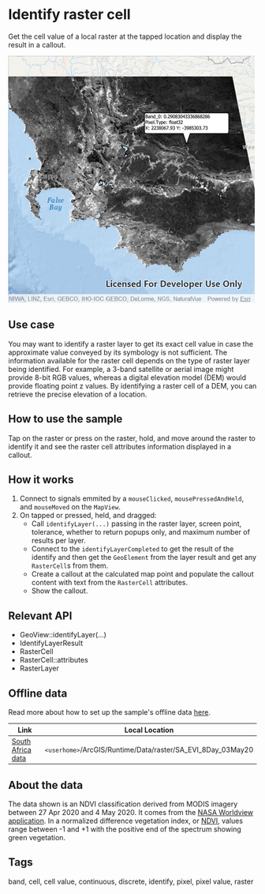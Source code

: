 # Identify raster cell

Get the cell value of a local raster at the tapped location and display the result in a callout.

![](screenshot.png)

## Use case

You may want to identify a raster layer to get its exact cell value in case the approximate value conveyed by its symbology is not sufficient. The information available for the raster cell depends on the type of raster layer being identified. For example, a 3-band satellite or aerial image might provide 8-bit RGB values, whereas a digital elevation model (DEM) would provide floating point z values. By identifying a raster cell of a DEM, you can retrieve the precise elevation of a location.

## How to use the sample

Tap on the raster or press on the raster, hold, and move around the raster to identify it and see the raster cell attributes information displayed in a callout.

## How it works

1. Connect to signals emmited by a `mouseClicked`, `mousePressedAndHeld`, and `mouseMoved` on the `MapView`.
2. On tapped or pressed, held, and dragged:
   * Call `identifyLayer(...)` passing in the raster layer, screen point, tolerance, whether to return popups only, and maximum number of results per layer.
   * Connect to the `identifyLayerCompleted` to get the result of the identify and then get the `GeoElement` from the layer result and get any `RasterCell`s from them.
   * Create a callout at the calculated map point and populate the callout content with text from the `RasterCell` attributes.
   * Show the callout.

## Relevant API
 
* GeoView::identifyLayer(...)
* IdentifyLayerResult
* RasterCell
* RasterCell::attributes
* RasterLayer

## Offline data

Read more about how to set up the sample's offline data [here](http://links.esri.com/ArcGISRuntimeQtSamples).

Link | Local Location
---------|-------|
|[South Africa data](https://arcgisruntime.maps.arcgis.com/home/item.html?id=b5f977c78ec74b3a8857ca86d1d9b318)| `<userhome>`/ArcGIS/Runtime/Data/raster/SA_EVI_8Day_03May20 |

## About the data

The data shown is an NDVI classification derived from MODIS imagery between 27 Apr 2020 and 4 May 2020. It comes from the [NASA Worldview application](https://worldview.earthdata.nasa.gov/). In a normalized difference vegetation index, or [NDVI](https://en.wikipedia.org/wiki/Normalized_difference_vegetation_index), values range between -1 and +1 with the positive end of the spectrum showing green vegetation.

## Tags

band, cell, cell value, continuous, discrete, identify, pixel, pixel value, raster

